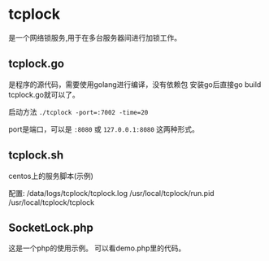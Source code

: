 tcplock
========
是一个网络锁服务,用于在多台服务器间进行加锁工作。

tcplock.go
-------
是程序的源代码，需要使用golang进行编译，没有依赖包
安装go后直接go build tcplock.go就可以了。

启动方法 `./tcplock -port=:7002 -time=20`

port是端口，可以是 `:8080` 或 `127.0.0.1:8080` 这两种形式。

tcplock.sh
-------
centos上的服务脚本(示例)

配置:
	/data/logs/tcplock/tcplock.log
	/usr/local/tcplock/run.pid
	/usr/local/tcplock/tcplock

SocketLock.php
-------
这是一个php的使用示例。
可以看demo.php里的代码。
